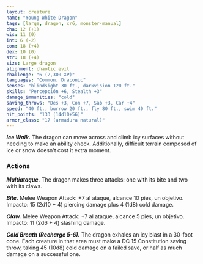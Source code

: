 ```yaml
---
layout: creature
name: "Young White Dragon"
tags: [large, dragon, cr6, monster-manual]
cha: 12 (+1)
wis: 11 (0)
int: 6 (-2)
con: 18 (+4)
dex: 10 (0)
str: 18 (+4)
size: Large dragon
alignment: chaotic evil
challenge: "6 (2,300 XP)"
languages: "Common, Draconic"
senses: "blindsight 30 ft., darkvision 120 ft."
skills: "Percepción +6, Stealth +3"
damage_immunities: "cold"
saving_throws: "Des +3, Con +7, Sab +3, Car +4"
speed: "40 ft., burrow 20 ft., fly 80 ft., swim 40 ft."
hit_points: "133 (14d10+56)"
armor_class: "17 (armadura natural)"
---
```


***Ice Walk.*** The dragon can move across and climb icy surfaces without needing to make an ability check. Additionally, difficult terrain composed of ice or snow doesn't cost it extra moment.

### Actions

***Multiataque.*** The dragon makes three attacks: one with its bite and two with its claws.

***Bite.*** Melee Weapon Attack: +7 al ataque, alcance 10 pies, un objetivo. Impacto: 15 (2d10 + 4) piercing damage plus 4 (1d8) cold damage.

***Claw.*** Melee Weapon Attack: +7 al ataque, alcance 5 pies, un objetivo. Impacto: 11 (2d6 + 4) slashing damage.

***Cold Breath (Recharge 5-6).*** The dragon exhales an icy blast in a 30-foot cone. Each creature in that area must make a DC 15 Constitution saving throw, taking 45 (10d8) cold damage on a failed save, or half as much damage on a successful one.